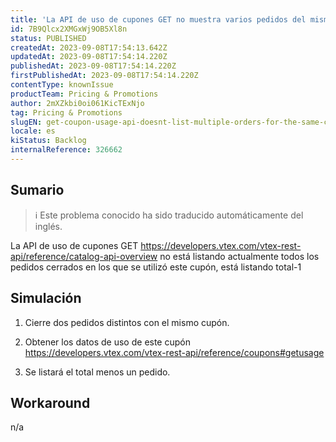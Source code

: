 ```yaml
---
title: 'La API de uso de cupones GET no muestra varios pedidos del mismo cupón.'
id: 7B9Qlcx2XMGxWj9OB5Xl8n
status: PUBLISHED
createdAt: 2023-09-08T17:54:13.642Z
updatedAt: 2023-09-08T17:54:14.220Z
publishedAt: 2023-09-08T17:54:14.220Z
firstPublishedAt: 2023-09-08T17:54:14.220Z
contentType: knownIssue
productTeam: Pricing & Promotions
author: 2mXZkbi0oi061KicTExNjo
tag: Pricing & Promotions
slugEN: get-coupon-usage-api-doesnt-list-multiple-orders-for-the-same-coupon
locale: es
kiStatus: Backlog
internalReference: 326662
---
```


## Sumario

>ℹ️ Este problema conocido ha sido traducido automáticamente del inglés.



La API de uso de cupones GET https://developers.vtex.com/vtex-rest-api/reference/catalog-api-overview no está listando actualmente todos los pedidos cerrados en los que se utilizó este cupón, está listando total-1



##

## Simulación


1) Cierre dos pedidos distintos con el mismo cupón.

2) Obtener los datos de uso de este cupón https://developers.vtex.com/vtex-rest-api/reference/coupons#getusage

3) Se listará el total menos un pedido.



##

## Workaround


n/a

